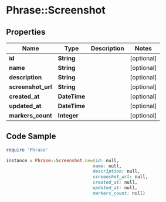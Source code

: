 # Phrase::Screenshot

## Properties

Name | Type | Description | Notes
------------ | ------------- | ------------- | -------------
**id** | **String** |  | [optional] 
**name** | **String** |  | [optional] 
**description** | **String** |  | [optional] 
**screenshot_url** | **String** |  | [optional] 
**created_at** | **DateTime** |  | [optional] 
**updated_at** | **DateTime** |  | [optional] 
**markers_count** | **Integer** |  | [optional] 

## Code Sample

```ruby
require 'Phrase'

instance = Phrase::Screenshot.new(id: null,
                                 name: null,
                                 description: null,
                                 screenshot_url: null,
                                 created_at: null,
                                 updated_at: null,
                                 markers_count: null)
```


